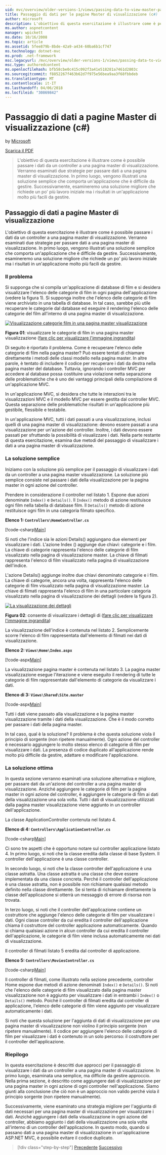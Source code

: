 ```yaml
---
uid: mvc/overview/older-versions-1/views/passing-data-to-view-master-pages-cs
title: Passaggio di dati per le pagine Master di visualizzazione (c#) | Documenti Microsoft
author: microsoft
description: L'obiettivo di questa esercitazione è illustrare come è possibile passare i dati da un controller a una pagina master di visualizzazione. Verranno esaminati due strategie per passare dati a una vista m...
ms.author: aspnetcontent
manager: wpickett
ms.date: 10/16/2008
ms.topic: article
ms.assetid: 5fee879b-8bde-42a9-a434-60ba6b1cf747
ms.technology: dotnet-mvc
ms.prod: .net-framework
msc.legacyurl: /mvc/overview/older-versions-1/views/passing-data-to-view-master-pages-cs
msc.type: authoredcontent
ms.openlocfilehash: bfb58cbe0c415c092f3a41e518281a7461d2803c
ms.sourcegitcommit: f8852267f463b62d7f975e56bea9aa3f68fbbdeb
ms.translationtype: MT
ms.contentlocale: it-IT
ms.lasthandoff: 04/06/2018
ms.locfileid: "30869842"
---
```

<a name="passing-data-to-view-master-pages-c"></a>Passaggio di dati a pagine Master di visualizzazione (c#)
====================
by [Microsoft](https://github.com/microsoft)

[Scarica il PDF](http://download.microsoft.com/download/e/f/3/ef3f2ff6-7424-48f7-bdaa-180ef64c3490/ASPNET_MVC_Tutorial_13_CS.pdf)

> L'obiettivo di questa esercitazione è illustrare come è possibile passare i dati da un controller a una pagina master di visualizzazione. Verranno esaminati due strategie per passare dati a una pagina master di visualizzazione. In primo luogo, vengono illustrati una soluzione semplice che comporta un'applicazione che è difficile da gestire. Successivamente, esamineremo una soluzione migliore che richiede un po' più lavoro iniziale ma i risultati in un'applicazione molto più facili da gestire.


## <a name="passing-data-to-view-master-pages"></a>Passaggio di dati a pagine Master di visualizzazione

L'obiettivo di questa esercitazione è illustrare come è possibile passare i dati da un controller a una pagina master di visualizzazione. Verranno esaminati due strategie per passare dati a una pagina master di visualizzazione. In primo luogo, vengono illustrati una soluzione semplice che comporta un'applicazione che è difficile da gestire. Successivamente, esamineremo una soluzione migliore che richiede un po' più lavoro iniziale ma i risultati in un'applicazione molto più facili da gestire.

### <a name="the-problem"></a>Il problema

Si supponga che si compila un'applicazione di database di film e si desidera visualizzare l'elenco delle categorie di film in ogni pagina dell'applicazione (vedere la figura 1). Si supponga inoltre che l'elenco delle categorie di film viene archiviato in una tabella di database. In tal caso, sarebbe più utile recuperare le categorie dal database ed eseguire il rendering l'elenco delle categorie del film all'interno di una pagina master di visualizzazione.


[![Visualizzazione categorie film in una pagina master visualizzazione](passing-data-to-view-master-pages-cs/_static/image2.png)](passing-data-to-view-master-pages-cs/_static/image1.png)

**Figura 01**: visualizzare le categorie di film in una pagina master visualizzazione ([fare clic per visualizzare l'immagine ingrandita](passing-data-to-view-master-pages-cs/_static/image3.png))


Di seguito è riportato il problema. Come è recuperare l'elenco delle categorie di film nella pagina master? Può essere tentati di chiamare direttamente i metodi delle classi modello nella pagina master. In altre parole, è tentato di includere il codice per recuperare i dati da destra nella pagina master del database. Tuttavia, ignorando i controller MVC per accedere al database possa costituire una violazione netta separazione delle problematiche che è uno dei vantaggi principali della compilazione di un'applicazione MVC.

In un'applicazione MVC, si desidera che tutte le interazioni tra le visualizzazioni MVC e il modello MVC per essere gestita dal controller MVC. Questa separazione delle problematiche risultati in un'applicazione più gestibile, flessibile e testabile.

In un'applicazione MVC, tutti i dati passati a una visualizzazione, inclusi quelli di una pagina master di visualizzazione: devono essere passati a una visualizzazione per un'azione del controller. Inoltre, i dati devono essere passati per sfruttando la possibilità di visualizzare i dati. Nella parte restante di questa esercitazione, esamina due metodi del passaggio di visualizzare i dati a una pagina master di visualizzazione.

### <a name="the-simple-solution"></a>La soluzione semplice

Iniziamo con la soluzione più semplice per il passaggio di visualizzare i dati da un controller a una pagina master visualizzazione. La soluzione più semplice consiste nel passare i dati della visualizzazione per la pagina master in ogni azione del controller.

Prendere in considerazione il controller nel listato 1. Espone due azioni denominate `Index()` e `Details()`. Il `Index()` metodo di azione restituisce ogni film nella tabella di database film. Il `Details()` metodo di azione restituisce ogni film in una categoria filmato specifico.

**Elenco 1: `Controllers\HomeController.cs`**

[!code-csharp[Main](passing-data-to-view-master-pages-cs/samples/sample1.cs)]

Si noti che l'indice sia le azioni Details() aggiungano due elementi per visualizzare i dati. L'azione Index () aggiunge due chiavi: categorie e i film. La chiave di categorie rappresenta l'elenco delle categorie di film visualizzato nella pagina di visualizzazione master. La chiave di filmati rappresenta l'elenco di film visualizzato nella pagina di visualizzazione dell'indice.

L'azione Details() aggiunge inoltre due chiavi denominato categorie e i film. La chiave di categorie, ancora una volta, rappresenta l'elenco delle categorie di film visualizzato nella pagina di visualizzazione master. La chiave di filmati rappresenta l'elenco di film in una particolare categoria visualizzato nella pagina di visualizzazione dei dettagli (vedere la figura 2).


[![La visualizzazione dei dettagli](passing-data-to-view-master-pages-cs/_static/image5.png)](passing-data-to-view-master-pages-cs/_static/image4.png)

**Figura 02**: consente di visualizzare i dettagli di ([fare clic per visualizzare l'immagine ingrandita](passing-data-to-view-master-pages-cs/_static/image6.png))


La visualizzazione dell'indice è contenuta nel listato 2. Semplicemente scorre l'elenco di film rappresentata dall'elemento di filmati nei dati di visualizzazione.

**Elenco 2: `Views\Home\Index.aspx`**

[!code-aspx[Main](passing-data-to-view-master-pages-cs/samples/sample2.aspx)]

La visualizzazione pagina master è contenuta nel listato 3. La pagina master visualizzazione esegue l'iterazione e viene eseguito il rendering di tutte le categorie di film rappresentate dall'elemento di categorie da visualizzare i dati.

**Elenco di 3: `Views\Shared\Site.master`**

[!code-aspx[Main](passing-data-to-view-master-pages-cs/samples/sample3.aspx)]

Tutti i dati viene passato alla visualizzazione e la pagina master visualizzazione tramite i dati della visualizzazione. Che è il modo corretto per passare i dati della pagina master.

In tal caso, qual è la soluzione? Il problema è che questa soluzione viola il principio di sorgente (non ripetere manualmente). Ogni azione del controller è necessario aggiungere lo molto stesso elenco di categorie di film per visualizzare i dati. La presenza di codice duplicato all'applicazione rende molto più difficile da gestire, adattare e modificare l'applicazione.

### <a name="the-good-solution"></a>La soluzione ottima

In questa sezione verranno esaminati una soluzione alternativa e migliore, per passare dati da un'azione del controller a una pagina master di visualizzazione. Anziché aggiungere le categorie di film per la pagina master in ogni azione del controller, è aggiungere le categorie di film ai dati della visualizzazione una sola volta. Tutti i dati di visualizzazione utilizzati dalla pagina master visualizzazione viene aggiunto in un controller dell'applicazione.

La classe ApplicationController contenuta nel listato 4.

**Elenco di 4: `Controllers\ApplicationController.cs`**

[!code-csharp[Main](passing-data-to-view-master-pages-cs/samples/sample4.cs)]

Ci sono tre aspetti che è opportuno notare sul controller applicazione listato 4. In primo luogo, si noti che la classe eredita dalla classe di base System. Il controller dell'applicazione è una classe controller.

In secondo luogo, si noti che la classe controller dell'applicazione è una classe astratta. Una classe astratta è una classe che deve essere implementata da una classe concreta. Perché il controller dell'applicazione è una classe astratta, non è possibile non richiamare qualsiasi metodo definito nella classe direttamente. Se si tenta di richiamare direttamente la classe dell'applicazione si otterrà un messaggio di errore di risorsa non trovata.

In terzo luogo, si noti che il controller dell'applicazione contiene un costruttore che aggiunge l'elenco delle categorie di film per visualizzare i dati. Ogni classe controller da cui eredita il controller dell'applicazione chiama il costruttore del controller applicazione automaticamente. Quando si chiama qualsiasi azione in alcun controller da cui eredita il controller dell'applicazione, le categorie di film viene inclusa automaticamente nei dati di visualizzazione.

Il controller di filmati listato 5 eredita dal controller di applicazione.

**Elenco 5: `Controllers\MoviesController.cs`**

[!code-csharp[Main](passing-data-to-view-master-pages-cs/samples/sample5.cs)]

Il controller di filmati, come illustrato nella sezione precedente, controller Home espone due metodi di azione denominati `Index()` e `Details()`. Si noti che l'elenco delle categorie di film visualizzato dalla pagina master visualizzazione non è aggiunto per visualizzare i dati in entrambi i `Index()` o `Details()` metodo. Poiché il controller di filmati eredita dal controller di applicazione, l'elenco delle categorie di film viene aggiunto per visualizzare automaticamente i dati.

Si noti che questa soluzione per l'aggiunta di dati di visualizzazione per una pagina master di visualizzazione non violino il principio sorgente (non ripetere manualmente). Il codice per aggiungere l'elenco delle categorie di film per visualizzare i dati è contenuto in un solo percorso: il costruttore per il controller dell'applicazione.

### <a name="summary"></a>Riepilogo

In questa esercitazione è descritti due approcci per il passaggio di visualizzare i dati da un controller a una pagina master di visualizzazione. In primo luogo, esaminata una semplice, ma difficile da gestire approccio. Nella prima sezione, è descritto come aggiungere dati di visualizzazione per una pagina master in ogni azione di ogni controller nell'applicazione. Siamo giunti alla conclusione che ciò non è un approccio non valido perché viola il principio sorgente (non ripetere manualmente).

Successivamente, viene esaminato una strategia migliore per l'aggiunta di dati necessari per una pagina master di visualizzazione per visualizzare i dati. Anziché aggiungere i dati della visualizzazione in ogni azione del controller, abbiamo aggiunto i dati della visualizzazione una sola volta all'interno di un controller dell'applicazione. In questo modo, quando si passano dati a una pagina master di visualizzazione in un'applicazione ASP.NET MVC, è possibile evitare il codice duplicato.

> [!div class="step-by-step"]
> [Precedente](creating-page-layouts-with-view-master-pages-cs.md)
> [Successivo](asp-net-mvc-views-overview-vb.md)
